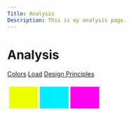 ```yaml
---
Title: Analysis
Description: This is my analysis page.
---
```


Analysis
==========================

<div class="analysisSubLinks">
  <a href="analysis/01_colors">Colors</a>
  <a href="analysis/02_load">Load</a>
  <a href="analysis/03_design_principles">Design Principles</a>
</div>

<br>

<table style="border-spacing: 4px; border-collapse: separate; margin: auto;">
  <tr>
    <td style="height: 50px; width: 50px; background-color: #ef0">
    <td style="height: 50px; width: 50px; background-color: #0ef">
    <td style="height: 50px; width: 50px; background-color: #f0e">
  </tr>
</table>

<!-- 
  https://fpp.net/ 
  https://www.flyhyer.com/
  https://mubasic-test.webflow.io/
-->